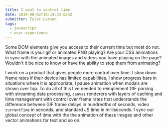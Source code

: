 ```yaml
---
title: I want to control time
date: 2019-08-02T18:14:33.624Z
submitter: Tyler Larson
tags:
  - javascript
  - user-experience
---
```


Some DOM elements give you access to their current time but most do not. What frame is your gif or animated PNG playing? Are your CSS animations in sync with the animated images and videos you have playing on the page? Wouldn't it be nice to know or have the ability to stop them from animating?

I work on a product that gives people more control over time. I slow down frame rates if their device has limited capabilities, I show progress bars in situations where it is appropriate, I pause animation when modals are shown over top. To do all of this I've needed to reimplement GIF parsing with streaming data processing, `canvas` renderers with layers of caching and time management with control over frame rates that understands the difference between GIF frame delays in hundredths of seconds, video `currentTime` in seconds, and standard JS time in milliseconds. I sync our global concept of time with the the animation of these images and other vector animations for text and so on.
